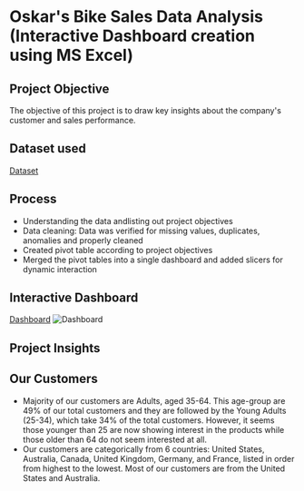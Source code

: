 # Oskar's Bike Sales Data Analysis (Interactive Dashboard creation using MS Excel) 
## Project Objective 
The objective of this project is to draw key insights about the company's customer and sales performance. 
## Dataset used 
<a href="https://github.com/AdetolaF/Sales-Data-Analysis-Dashboard/blob/fb7703f5db39e0c7d225bbd2f23c660974810e14/Sales.csv.zip">Dataset</a>
## Process 
- Understanding the data andlisting out project objectives 
- Data cleaning: Data was verified for missing values, duplicates, anomalies and properly cleaned
- Created pivot table according to project objectives
- Merged the pivot tables into a single dashboard and added slicers for dynamic interaction
## Interactive Dashboard
<a href="https://github.com/AdetolaF/Sales-Data-Analysis-Dashboard/blob/fb7703f5db39e0c7d225bbd2f23c660974810e14/Visuals.jpeg">Dashboard</a>
![Dashboard](https://github.com/user-attachments/assets/0eecd1ec-366c-4ffc-9d60-f77e5196374d)
## Project Insights
## Our Customers
- Majority of our customers are Adults, aged 35-64. This age-group are 49% of our total customers and they are followed by the Young Adults (25-34), which take 34% of the total customers. However, it seems those younger than 25 are now showing interest in the products while those older than 64 do not seem interested at all. 
- Our customers are categorically from 6 countries: United States, Australia, Canada, United Kingdom, Germany, and France, listed in order from highest to the lowest. Most of our customers are from the United States and Australia. 
